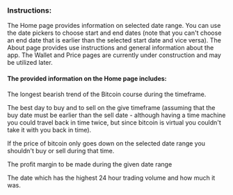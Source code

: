 ### Instructions:

The Home page provides information on selected date range. You can use the date pickers to choose start and end dates (note that you can't choose an end date that is earlier than the selected start date and vice versa). The About page provides use instructions and general information about the app. The Wallet and Price pages are currently under construction and may be utilized later.

#### The provided information on the Home page includes:

The longest bearish trend of the Bitcoin course during the timeframe.

The best day to buy and to sell on the give timeframe (assuming that the buy date must be earlier than the sell date - although having a time machine you could travel back in time twice, but since bitcoin is virtual you couldn't take it with you back in time).

If the price of bitcoin only goes down on the selected date range you shouldn't buy or sell during that time.

The profit margin to be made during the given date range

The date which has the highest 24 hour trading volume and how much it was.
